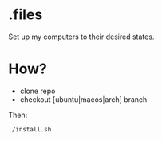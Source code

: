 # .files
Set up my computers to their desired states.

# How?

* clone repo
* checkout [ubuntu|macos|arch] branch

Then:

```./install.sh```


